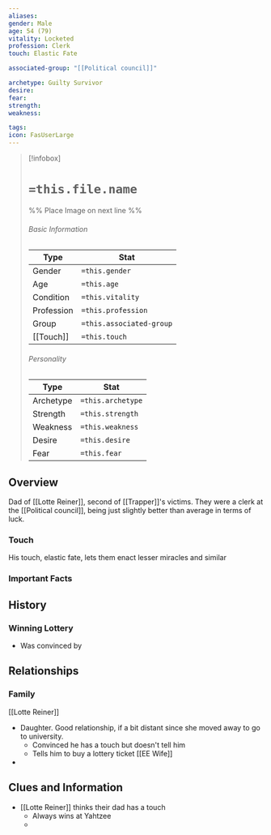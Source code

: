 ```yaml
---
aliases: 
gender: Male
age: 54 (79)
vitality: Locketed
profession: Clerk
touch: Elastic Fate

associated-group: "[[Political council]]"

archetype: Guilty Survivor
desire:
fear:
strength:
weakness:

tags: 
icon: FasUserLarge
---
```


> [!infobox]
> # `=this.file.name`
> %% Place Image on next line %%
> ###### Basic Information
> Type |  Stat |
> ---|---|
> Gender | `=this.gender` |
> Age | `=this.age` |
> Condition | `=this.vitality` |
> Profession | `=this.profession` |
> Group | `=this.associated-group` |
> [[Touch]] | `=this.touch` |
> ###### Personality
> Type |  Stat |
> ---|---|
> Archetype | `=this.archetype` |
> Strength | `=this.strength` |
> Weakness | `=this.weakness` |
> Desire | `=this.desire` |
> Fear | `=this.fear` |
## Overview
Dad of [[Lotte Reiner]], second of [[Trapper]]'s victims. They were a clerk at the [[Political council]], being just slightly better than average in terms of luck. 

### Touch
His touch, elastic fate, lets them enact lesser miracles and similar 

### Important Facts


## History
### Winning Lottery
- Was convinced by 

## Relationships
### Family
[[Lotte Reiner]]
- Daughter. Good relationship, if a bit distant since she moved away to go to university. 
	- Convinced he has a touch but doesn't tell him
	- Tells him to buy a lottery ticket
[[EE Wife]]
- 
## Clues and Information
- [[Lotte Reiner]] thinks their dad has a touch 
	- Always wins at Yahtzee 
	- 
